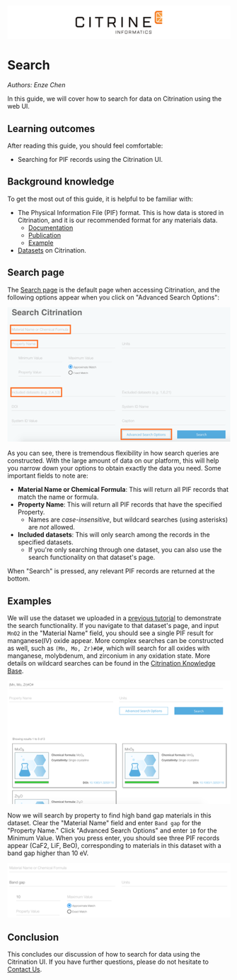 ![Banner logo](../templates/fig/citrine_banner_2.png "Banner logo")

# Search
*Authors: Enze Chen*

In this guide, we will cover how to search for data on Citrination using the web UI.

## Learning outcomes
After reading this guide, you should feel comfortable:
* Searching for PIF records using the Citrination UI.

## Background knowledge
To get the most out of this guide, it is helpful to be familiar with:
* The Physical Information File (PIF) format. This is how data is stored in Citrination, and it is our recommended format for any materials data.
  * [Documentation](http://citrineinformatics.github.io/pif-documentation/schema_definition/index.html)
  * [Publication](https://www.cambridge.org/core/journals/mrs-bulletin/article/beyond-bulk-single-crystals-a-data-format-for-all-materials-structurepropertyprocessing-relationships/AADBAEDA62B0391D708CF02269989E8B)
  * [Example](https://github.com/CitrineInformatics/learn-citrination/blob/master/AdvancedPif.ipynb)
* [Datasets](02_data_management.md) on Citrination.

## Search page
The [Search page](https://citrination.com/search/simple) is the default page when accessing Citrination, and the following options appear when you click on "Advanced Search Options":

![Advanced search](fig/31_advanced_search.png "Advanced search")  

As you can see, there is tremendous flexibility in how search queries are constructed. With the large amount of data on our platform, this will help you narrow down your options to obtain exactly the data you need. Some important fields to note are:
* **Material Name or Chemical Formula**: This will return all PIF records that match the name or formula.
* **Property Name**: This will return all PIF records that have the specified Property.
  * Names are *case-insensitive*, but wildcard searches (using asterisks) are *not* allowed.
* **Included datasets**: This will only search among the records in the specified datasets.
  * If you're only searching through one dataset, you can also use the search functionality on that dataset's page.

When "Search" is pressed, any relevant PIF records are returned at the bottom.

## Examples
We will use the dataset we uploaded in a [previous tutorial](02_data_management.md) to demonstrate the search functionality. If you navigate to that dataset's page, and input `MnO2` in the "Material Name" field, you should see a single PIF result for manganese(IV) oxide appear. More complex searches can be constructed as well, such as `(Mn, Mo, Zr)#O#`, which will search for all oxides with manganese, molybdenum, and zirconium in any oxidation state. More details on wildcard searches can be found in the [Citrination Knowledge Base](https://help.citrination.com/knowledgebase/articles/1838953-search-special-characters-and-wildcards).

![Metal oxides](fig/32_search_oxides.png "Metal oxides")

Now we will search by property to find high band gap materials in this dataset. Clear the "Material Name" field and enter `Band gap` for the "Property Name." Click "Advanced Search Options" and enter `10` for the Minimum Value. When you press enter, you should see three PIF records appear (CaF2, LiF, BeO), corresponding to materials in this dataset with a band gap higher than 10 eV.

![Band gap](fig/33_search_bandgap.png "Band gap")

## Conclusion
This concludes our discussion of how to search for data using the Citrination UI. If you have further questions, please do not hesitate to [Contact Us](https://citrine.io/contact/).
